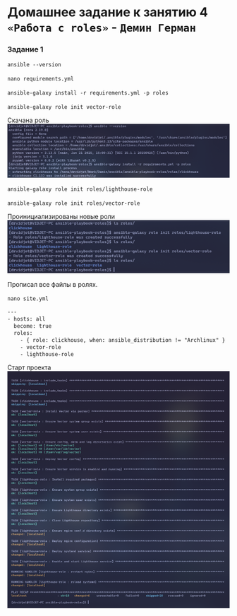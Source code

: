 # Домашнее задание к занятию 4 `«Работа с roles»` - `Демин Герман`

### Задание 1

```
ansible --version

nano requirements.yml

ansible-galaxy install -r requirements.yml -p roles

ansible-galaxy role init vector-role
```

Скачана роль
![role-1](/img/role-1.png)

```
ansible-galaxy role init roles/lighthouse-role

ansible-galaxy role init roles/vector-role
```

Проинициализированы новые роли
![roles](/img/roles.png)

Прописал все файлы в ролях.

`nano site.yml`

```                                                
---
- hosts: all
  become: true
  roles:
    - { role: clickhouse, when: ansible_distribution != "Archlinux" }
    - vector-role
    - lighthouse-role
```

Старт проекта
![start](/img/start.png)
